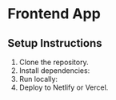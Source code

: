 # Frontend App
## Setup Instructions
1. Clone the repository.
2. Install dependencies:
3. Run locally:
4. Deploy to Netlify or Vercel.
